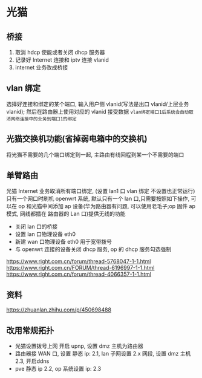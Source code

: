 # 光猫

## 桥接

1. 取消 hdcp 使能或者关闭 dhcp 服务器
2. 记录好 Internet 连接和 iptv 连接 vlanid
3. internet 业务改成桥接

## vlan 绑定

选择好连接和绑定的某个端口, 输入用户侧 vlanid(写法是出口 vlanid/上层业务 vlanid); 然后在路由器上使用对应的 vlanid 接受数据
`vlan绑定端口1后系统会自动取消网络连接中的业务到端口1的绑定`

## 光猫交换机功能(省掉弱电箱中的交换机)

将光猫不需要的几个端口绑定到一起, 主路由有线回程到某一个不需要的端口

## 单臂路由

光猫 Internet 业务取消所有端口绑定, (设置 lan1 口 vlan 绑定 不设置也正常运行)
只有一个网口时刷机 openwrt 系统, 默认只有一个 lan 口,只需要按照如下操作, 可以在 op 和光猫中间添加 ap 设备(华为路由器有问题, 可以使用老毛子;op 固件 ap 模式, 网线都插在 路由器的 Lan 口)提供无线的功能

- 关闭 lan 口的桥接
- 设置 lan 口物理设备 eth0
- 新建 wan 口物理设备 eth0 用于宽带拨号
- 与 openwrt 连接的设备关闭 dhcp 服务, op 的 dhcp 服务勾选强制

https://www.right.com.cn/forum/thread-5768047-1-1.html
https://www.right.com.cn/FORUM/thread-6196997-1-1.html
https://www.right.com.cn/forum/thread-4066357-1-1.html

## 资料

https://zhuanlan.zhihu.com/p/450698488

## 改用常规拓扑

- 光猫设置拨号上网 开启 upnp, 设置 dmz 主机为路由器
- 路由器接 WAN 口, 设置 静态 ip: 2.1, lan 子网设置 2.x 网段, 设置 dmz 主机 2.3, 开启ddns
- pve 静态 ip 2.2, op 系统设置 ip: 2.3
